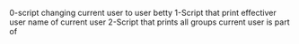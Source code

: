 0-script changing current user to user betty
1-Script that print effectiver user name of current user
2-Script that prints all groups current user is part of
